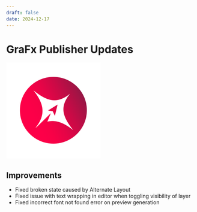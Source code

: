 ```yaml
--- 
draft: false
date: 2024-12-17 
---
```


# GraFx Publisher Updates

![rn_icon](icon-GraFx-Publisher.svg)

<!-- more -->

## Improvements
- Fixed broken state caused by Alternate Layout
- Fixed issue with text wrapping in editor when toggling visibility of layer
- Fixed incorrect font not found error on preview generation
